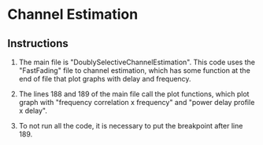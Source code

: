 # Channel Estimation

## Instructions

1) The main file is "DoublySelectiveChannelEstimation". This code uses the "FastFading" file to channel estimation, which has some function at the end of file that plot graphs with delay and frequency.

2) The lines 188 and 189 of the main file call the plot functions, which plot graph with "frequency correlation x frequency" and "power delay profile x delay".

3) To not run all the code, it is necessary to put the breakpoint after line 189.



